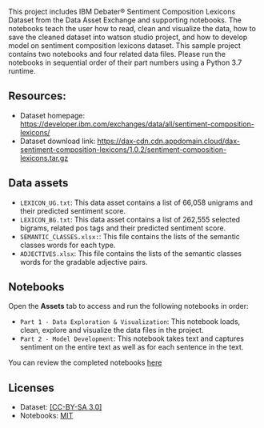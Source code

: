 This project includes IBM Debater® Sentiment Composition Lexicons Dataset from the Data Asset Exchange and supporting notebooks. The notebooks teach the user how to read, clean and visualize the data, how to save the cleaned dataset into watson studio project, and how to develop model on sentiment composition lexicons dataset. This sample project contains two notebooks and four related data files. Please run the notebooks in sequential order of their part numbers using a Python 3.7 runtime.

## Resources:

- Dataset homepage: https://developer.ibm.com/exchanges/data/all/sentiment-composition-lexicons/
- Dataset download link: https://dax-cdn.cdn.appdomain.cloud/dax-sentiment-composition-lexicons/1.0.2/sentiment-composition-lexicons.tar.gz

## Data assets 

- `LEXICON_UG.txt`: This data asset contains a list of 66,058 unigrams and their predicted sentiment score.
- `LEXICON_BG.txt`: This data asset contains a list of 262,555 selected bigrams, related pos tags and their predicted sentiment score.
- `SEMANTIC_CLASSES.xlsx:`: This file contains the lists of the semantic classes words for each type.
- `ADJECTIVES.xlsx`: This file contains the lists of the semantic classes words for the gradable adjective pairs.

## Notebooks

Open the **Assets** tab to access and run the following notebooks in order:

- `Part 1 - Data Exploration & Visualization`: This notebook loads, clean, explore and visualize the data files in the project.
- `Part 2 - Model Development`:  This notebook takes text and captures sentiment on the entire text as well as for each sentence in the text.

You can review the completed notebooks [here](https://dataplatform.cloud.ibm.com/projects/f50cd9d7-15ac-4ff4-8ca0-66ac443fd868/assets?context=cpdaas)

## Licenses

- Dataset: [[CC-BY-SA 3.0]](https://creativecommons.org/licenses/by-sa/3.0/)
- Notebooks:  [MIT](https://opensource.org/licenses/MIT)
